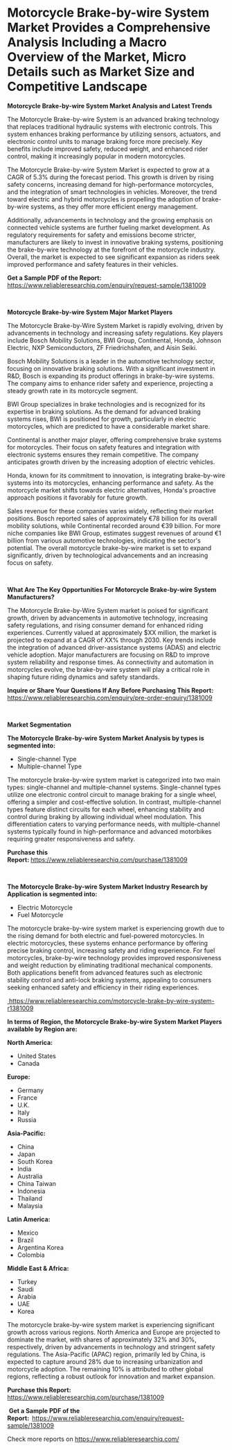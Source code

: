 <p><h1>Motorcycle Brake-by-wire System Market Provides a Comprehensive Analysis Including a Macro Overview of the Market, Micro Details such as Market Size and Competitive Landscape</h1></p><p><strong>Motorcycle Brake-by-wire System Market Analysis and Latest Trends</strong></p>
<p><p>The Motorcycle Brake-by-wire System is an advanced braking technology that replaces traditional hydraulic systems with electronic controls. This system enhances braking performance by utilizing sensors, actuators, and electronic control units to manage braking force more precisely. Key benefits include improved safety, reduced weight, and enhanced rider control, making it increasingly popular in modern motorcycles.</p><p>The Motorcycle Brake-by-wire System Market is expected to grow at a CAGR of 5.3% during the forecast period. This growth is driven by rising safety concerns, increasing demand for high-performance motorcycles, and the integration of smart technologies in vehicles. Moreover, the trend toward electric and hybrid motorcycles is propelling the adoption of brake-by-wire systems, as they offer more efficient energy management. </p><p>Additionally, advancements in technology and the growing emphasis on connected vehicle systems are further fueling market development. As regulatory requirements for safety and emissions become stricter, manufacturers are likely to invest in innovative braking systems, positioning the brake-by-wire technology at the forefront of the motorcycle industry. Overall, the market is expected to see significant expansion as riders seek improved performance and safety features in their vehicles.</p></p>
<p><strong>Get a Sample PDF of the Report:&nbsp;</strong> <a href="https://www.reliableresearchiq.com/enquiry/request-sample/1381009?utm_campaign=2758&utm_medium=2&utm_source=Github&utm_content=ia&utm_term=30032025&utm_id=motorcycle-brake-by-wire-system">https://www.reliableresearchiq.com/enquiry/request-sample/1381009</a></p>
<p>&nbsp;</p>
<p><strong>Motorcycle Brake-by-wire System Major Market Players</strong></p>
<p><p>The Motorcycle Brake-by-Wire System Market is rapidly evolving, driven by advancements in technology and increasing safety regulations. Key players include Bosch Mobility Solutions, BWI Group, Continental, Honda, Johnson Electric, NXP Semiconductors, ZF Friedrichshafen, and Aisin Seiki.</p><p>Bosch Mobility Solutions is a leader in the automotive technology sector, focusing on innovative braking solutions. With a significant investment in R&D, Bosch is expanding its product offerings in brake-by-wire systems. The company aims to enhance rider safety and experience, projecting a steady growth rate in its motorcycle segment.</p><p>BWI Group specializes in brake technologies and is recognized for its expertise in braking solutions. As the demand for advanced braking systems rises, BWI is positioned for growth, particularly in electric motorcycles, which are predicted to have a considerable market share.</p><p>Continental is another major player, offering comprehensive brake systems for motorcycles. Their focus on safety features and integration with electronic systems ensures they remain competitive. The company anticipates growth driven by the increasing adoption of electric vehicles.</p><p>Honda, known for its commitment to innovation, is integrating brake-by-wire systems into its motorcycles, enhancing performance and safety. As the motorcycle market shifts towards electric alternatives, Honda's proactive approach positions it favorably for future growth.</p><p>Sales revenue for these companies varies widely, reflecting their market positions. Bosch reported sales of approximately €78 billion for its overall mobility solutions, while Continental recorded around €39 billion. For more niche companies like BWI Group, estimates suggest revenues of around €1 billion from various automotive technologies, indicating the sector's potential. The overall motorcycle brake-by-wire market is set to expand significantly, driven by technological advancements and an increasing focus on safety.</p></p>
<p>&nbsp;</p>
<p><strong>What Are The Key Opportunities For Motorcycle Brake-by-wire System Manufacturers?</strong></p>
<p><p>The Motorcycle Brake-by-Wire System market is poised for significant growth, driven by advancements in automotive technology, increasing safety regulations, and rising consumer demand for enhanced riding experiences. Currently valued at approximately $XX million, the market is projected to expand at a CAGR of XX% through 2030. Key trends include the integration of advanced driver-assistance systems (ADAS) and electric vehicle adoption. Major manufacturers are focusing on R&D to improve system reliability and response times. As connectivity and automation in motorcycles evolve, the brake-by-wire system will play a critical role in shaping future riding dynamics and safety standards.</p></p>
<p><strong>Inquire or Share Your Questions If Any Before Purchasing This Report:</strong> <a href="https://www.reliableresearchiq.com/enquiry/pre-order-enquiry/1381009?utm_campaign=2758&utm_medium=2&utm_source=Github&utm_content=ia&utm_term=30032025&utm_id=motorcycle-brake-by-wire-system">https://www.reliableresearchiq.com/enquiry/pre-order-enquiry/1381009</a></p>
<p>&nbsp;</p>
<p><strong>Market Segmentation</strong></p>
<p><strong>The Motorcycle Brake-by-wire System Market Analysis by types is segmented into:</strong></p>
<p><ul><li>Single-channel Type</li><li>Multiple-channel Type</li></ul></p>
<p><p>The motorcycle brake-by-wire system market is categorized into two main types: single-channel and multiple-channel systems. Single-channel types utilize one electronic control circuit to manage braking for a single wheel, offering a simpler and cost-effective solution. In contrast, multiple-channel types feature distinct circuits for each wheel, enhancing stability and control during braking by allowing individual wheel modulation. This differentiation caters to varying performance needs, with multiple-channel systems typically found in high-performance and advanced motorbikes requiring greater responsiveness and safety.</p></p>
<p><strong>Purchase this Report:&nbsp;</strong><a href="https://www.reliableresearchiq.com/purchase/1381009?utm_campaign=2758&utm_medium=2&utm_source=Github&utm_content=ia&utm_term=30032025&utm_id=motorcycle-brake-by-wire-system">https://www.reliableresearchiq.com/purchase/1381009</a></p>
<p>&nbsp;</p>
<p><strong>The Motorcycle Brake-by-wire System Market Industry Research by Application is segmented into:</strong></p>
<p><ul><li>Electric Motorcycle</li><li>Fuel Motorcycle</li></ul></p>
<p><p>The motorcycle brake-by-wire system market is experiencing growth due to the rising demand for both electric and fuel-powered motorcycles. In electric motorcycles, these systems enhance performance by offering precise braking control, increasing safety and riding experience. For fuel motorcycles, brake-by-wire technology provides improved responsiveness and weight reduction by eliminating traditional mechanical components. Both applications benefit from advanced features such as electronic stability control and anti-lock braking systems, appealing to consumers seeking enhanced safety and efficiency in their riding experiences.</p></p>
<p><a href="https://www.reliableresearchiq.com/motorcycle-brake-by-wire-system-r1381009?utm_campaign=2758&utm_medium=2&utm_source=Github&utm_content=ia&utm_term=30032025&utm_id=motorcycle-brake-by-wire-system">&nbsp;https://www.reliableresearchiq.com/motorcycle-brake-by-wire-system-r1381009</a></p>
<p><strong>In terms of Region, the Motorcycle Brake-by-wire System Market Players available by Region are:</strong></p>
<p>
    <p> <strong> North America: </strong>
        <ul>
            <li>United States</li>
            <li>Canada</li>
        </ul>
        </p> 
    <p> <strong> Europe: </strong>
        <ul>
            <li>Germany</li>
            <li>France</li>
            <li>U.K.</li>
            <li>Italy</li>
            <li>Russia</li>
        </ul>
        </p> 
    <p> <strong> Asia-Pacific: </strong>
        <ul>
            <li>China</li>
            <li>Japan</li>
            <li>South Korea</li>
            <li>India</li>
            <li>Australia</li>
            <li>China Taiwan</li>
            <li>Indonesia</li>
            <li>Thailand</li>
            <li>Malaysia</li>
        </ul>
        </p> 
    <p> <strong> Latin America: </strong>
        <ul>
            <li>Mexico</li>
            <li>Brazil</li>
            <li>Argentina Korea</li>
            <li>Colombia</li>
        </ul>
        </p> 
    <p> <strong> Middle East & Africa: </strong>
        <ul>
            <li>Turkey</li>
            <li>Saudi</li>
            <li>Arabia</li>
            <li>UAE</li>
            <li>Korea</li>
        </ul>
    </p>
    </p>
<p><p>The motorcycle brake-by-wire system market is experiencing significant growth across various regions. North America and Europe are projected to dominate the market, with shares of approximately 32% and 30%, respectively, driven by advancements in technology and stringent safety regulations. The Asia-Pacific (APAC) region, primarily led by China, is expected to capture around 28% due to increasing urbanization and motorcycle adoption. The remaining 10% is attributed to other global regions, reflecting a robust outlook for innovation and market expansion.</p></p>
<p><strong>Purchase this Report: </strong><a href="https://www.reliableresearchiq.com/purchase/1381009?utm_campaign=2758&utm_medium=2&utm_source=Github&utm_content=ia&utm_term=30032025&utm_id=motorcycle-brake-by-wire-system">https://www.reliableresearchiq.com/purchase/1381009</a></p>
<p>&nbsp;<strong>Get a Sample PDF of the Report:&nbsp;&nbsp;</strong><a href="https://www.reliableresearchiq.com/enquiry/request-sample/1381009?utm_campaign=2758&utm_medium=2&utm_source=Github&utm_content=ia&utm_term=30032025&utm_id=motorcycle-brake-by-wire-system">https://www.reliableresearchiq.com/enquiry/request-sample/1381009</a></p>
<p><strong></strong></p>
<p>Check more reports on <a href="https://www.reliableresearchiq.com/?utm_campaign=2758&utm_medium=2&utm_source=Github&utm_content=ia&utm_term=30032025&utm_id=motorcycle-brake-by-wire-system">https://www.reliableresearchiq.com/</a></p>